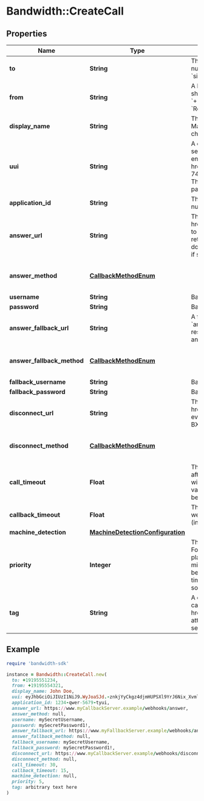 # Bandwidth::CreateCall

## Properties

| Name | Type | Description | Notes |
| ---- | ---- | ----------- | ----- |
| **to** | **String** | The destination to call (must be an E.164 formatted number (e.g. &#x60;+15555551212&#x60;) or a SIP URI (e.g. &#x60;sip:user@server.example&#x60;)). |  |
| **from** | **String** | A Bandwidth phone number on your account the call should come from (must be in E.164 format, like &#x60;+15555551212&#x60;, or be one of the following strings: &#x60;Restricted&#x60;, &#x60;Anonymous&#x60;, &#x60;Private&#x60;, or &#x60;Unavailable&#x60;). |  |
| **display_name** | **String** | The caller display name to use when the call is created.  May not exceed 256 characters nor contain control characters such as new lines. | [optional] |
| **uui** | **String** | A comma-separated list of &#39;User-To-User&#39; headers to be sent in the INVITE when calling a SIP URI. Each value must end with an &#39;encoding&#39; parameter as described in &lt;a href&#x3D;&#39;https://tools.ietf.org/html/rfc7433&#39;&gt;RFC 7433&lt;/a&gt;. Only &#39;jwt&#39; and &#39;base64&#39; encodings are allowed. The entire value cannot exceed 350 characters, including parameters and separators. | [optional] |
| **application_id** | **String** | The id of the application associated with the &#x60;from&#x60; number. |  |
| **answer_url** | **String** | The full URL to send the &lt;a href&#x3D;&#39;/docs/voice/webhooks/answer&#39;&gt;Answer&lt;/a&gt; event to when the called party answers. This endpoint should return the first &lt;a href&#x3D;&#39;/docs/voice/bxml&#39;&gt;BXML document&lt;/a&gt; to be executed in the call.  Must use &#x60;https&#x60; if specifying &#x60;username&#x60; and &#x60;password&#x60;. |  |
| **answer_method** | [**CallbackMethodEnum**](CallbackMethodEnum.md) |  | [optional][default to &#39;POST&#39;] |
| **username** | **String** | Basic auth username. | [optional] |
| **password** | **String** | Basic auth password. | [optional] |
| **answer_fallback_url** | **String** | A fallback url which, if provided, will be used to retry the &#x60;answer&#x60; webhook delivery in case &#x60;answerUrl&#x60; fails to respond  Must use &#x60;https&#x60; if specifying &#x60;fallbackUsername&#x60; and &#x60;fallbackPassword&#x60;. | [optional] |
| **answer_fallback_method** | [**CallbackMethodEnum**](CallbackMethodEnum.md) |  | [optional][default to &#39;POST&#39;] |
| **fallback_username** | **String** | Basic auth username. | [optional] |
| **fallback_password** | **String** | Basic auth password. | [optional] |
| **disconnect_url** | **String** | The URL to send the &lt;a href&#x3D;&#39;/docs/voice/webhooks/disconnect&#39;&gt;Disconnect&lt;/a&gt; event to when the call ends. This event does not expect a BXML response. | [optional] |
| **disconnect_method** | [**CallbackMethodEnum**](CallbackMethodEnum.md) |  | [optional][default to &#39;POST&#39;] |
| **call_timeout** | **Float** | The timeout (in seconds) for the callee to answer the call after it starts ringing. If the call does not start ringing within 30s, the call will be cancelled regardless of this value.  Can be any numeric value (including decimals) between 1 and 300. | [optional][default to 30] |
| **callback_timeout** | **Float** | This is the timeout (in seconds) to use when delivering webhooks for the call. Can be any numeric value (including decimals) between 1 and 25. | [optional][default to 15] |
| **machine_detection** | [**MachineDetectionConfiguration**](MachineDetectionConfiguration.md) |  | [optional] |
| **priority** | **Integer** | The priority of this call over other calls from your account. For example, if during a call your application needs to place a new call and bridge it with the current call, you might want to create the call with priority 1 so that it will be the next call picked off your queue, ahead of other less time sensitive calls. A lower value means higher priority, so a priority 1 call takes precedence over a priority 2 call. | [optional][default to 5] |
| **tag** | **String** | A custom string that will be sent with all webhooks for this call unless overwritten by a future &lt;a href&#x3D;&#39;/docs/voice/bxml/tag&#39;&gt;&#x60;&lt;Tag&gt;&#x60;&lt;/a&gt; verb or &#x60;tag&#x60; attribute on another verb, or cleared.  May be cleared by setting &#x60;tag&#x3D;\&quot;\&quot;&#x60;  Max length 256 characters. | [optional] |

## Example

```ruby
require 'bandwidth-sdk'

instance = Bandwidth::CreateCall.new(
  to: +19195551234,
  from: +19195554321,
  display_name: John Doe,
  uui: eyJhbGciOiJIUzI1NiJ9.WyJoaSJd.-znkjYyCkgz4djmHUPSXl9YrJ6Nix_XvmlwKGFh5ERM;encoding&#x3D;jwt,aGVsbG8gd29ybGQ;encoding&#x3D;base64,
  application_id: 1234-qwer-5679-tyui,
  answer_url: https://www.myCallbackServer.example/webhooks/answer,
  answer_method: null,
  username: mySecretUsername,
  password: mySecretPassword1!,
  answer_fallback_url: https://www.myFallbackServer.example/webhooks/answer,
  answer_fallback_method: null,
  fallback_username: mySecretUsername,
  fallback_password: mySecretPassword1!,
  disconnect_url: https://www.myCallbackServer.example/webhooks/disconnect,
  disconnect_method: null,
  call_timeout: 30,
  callback_timeout: 15,
  machine_detection: null,
  priority: 5,
  tag: arbitrary text here
)
```

